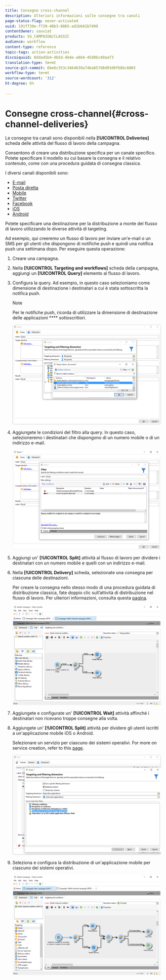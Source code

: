 ```yaml
---
title: Consegne cross-channel
description: Ulteriori informazioni sulle consegne tra canali
page-status-flag: never-activated
uuid: 191ff39e-f739-48b3-8865-ad1b641b7499
contentOwner: sauviat
products: SG_CAMPAIGN/CLASSIC
audience: workflow
content-type: reference
topic-tags: action-activities
discoiquuid: 8dda45b4-4b5d-4b4e-a8b4-45d9bc49aaf3
translation-type: tm+mt
source-git-commit: 6be6c353c3464839a74ba857d8d93d0f68bc8865
workflow-type: tm+mt
source-wordcount: '312'
ht-degree: 6%

---
```



# Consegne cross-channel{#cross-channel-deliveries}

Le consegne tra canali sono disponibili nella **[!UICONTROL Deliveries]** scheda delle attività del flusso di lavoro della campagna.

Consentono di creare una distribuzione specifica per un canale specifico. Potete specificare il modello su cui basare la consegna e il relativo contenuto, come con una procedura guidata di consegna classica.

I diversi canali disponibili sono:

* [E-mail](../../delivery/using/about-email-channel.md)
* [Posta diretta](../../delivery/using/about-direct-mail-channel.md)
* [Mobile](../../delivery/using/sms-channel.md)
* [Twitter](../../social/using/publishing-on-twitter.md)
* [Facebook](../../social/using/publishing-on-facebook.md)
* [iOS](../../delivery/using/creating-notifications.md#sending-notifications-on-ios)
* [Android](../../delivery/using/creating-notifications.md#sending-notifications-on-android)

Potete specificare una destinazione per la distribuzione a monte del flusso di lavoro utilizzando le diverse attività di targeting.

Ad esempio, qui creeremo un flusso di lavoro per inviare un&#39;e-mail o un SMS per gli utenti che dispongono di notifiche push e quindi una notifica push una settimana dopo. Per eseguire questa operazione:

1. Creare una campagna.
1. Nella **[!UICONTROL Targeting and workflows]** scheda della campagna, aggiungi un **[!UICONTROL Query]** elemento al flusso di lavoro.
1. Configura la query. Ad esempio, in questo caso selezioniamo come dimensione di destinazione i destinatari a cui è stata sottoscritta la notifica push.

   >[!NOTE]
   >
   >Per le notifiche push, ricorda di utilizzare la dimensione di destinazione delle applicazioni **** sottoscrittori.

   ![](assets/cross_channel_delivery_1.png)

1. Aggiungete le condizioni del filtro alla query. In questo caso, selezioneremo i destinatari che dispongono di un numero mobile o di un indirizzo e-mail.

   ![](assets/cross_channel_delivery_2.png)

1. Aggiungi un&#39; **[!UICONTROL Split]** attività al flusso di lavoro per dividere i destinatari con un numero mobile e quelli con un indirizzo e-mail.
1. Nella **[!UICONTROL Delivery]** scheda, selezionate una consegna per ciascuna delle destinazioni.

   Per creare la consegna nello stesso modo di una procedura guidata di distribuzione classica, fate doppio clic sull’attività di distribuzione nel flusso di lavoro. Per ulteriori informazioni, consulta questa [pagina](../../delivery/using/about-email-channel.md).

   ![](assets/cross_channel_delivery_3.png)

1. Aggiungete e configurate un&#39; **[!UICONTROL Wait]** attività affinché i destinatari non ricevano troppe consegne alla volta.
1. Aggiungete un&#39; **[!UICONTROL Split]** attività per dividere gli utenti iscritti a un&#39;applicazione mobile iOS o Android.

   Selezionare un servizio per ciascuno dei sistemi operativi. For more on service creation, refer to this [page](../../delivery/using/configuring-the-mobile-application.md).

   ![](assets/cross_channel_delivery_4.png)

1. Seleziona e configura la distribuzione di un&#39;applicazione mobile per ciascuno dei sistemi operativi.

   ![](assets/cross_channel_delivery_5.png)
